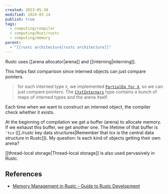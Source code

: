 ```yaml
---
created: 2023-05-30
modified: 2024-03-14
publish: true
tags:
  - computing/compiler
  - computing/Rust/rustc
  - computing/memory
parent:
  - "[[rustc architecture|rustc architecture]]"
---
```

Rustc uses [[arena allocator|arena]] and [[interning|interning]].

This helps fast comparison since interned objects can just compare pointers.
> for each interned type `X`, we implemented [`PartialEq for X`](https://doc.rust-lang.org/nightly/nightly-rustc/rustc_middle/ty/struct.Ty.html#implementations), so we can just compare pointers. The [`CtxtInterners`](https://doc.rust-lang.org/nightly/nightly-rustc/rustc_middle/ty/struct.CtxtInterners.html#structfield.arena) type contains a bunch of maps of interned types and the arena itself.

Each time when we want to construct an interned object, the compiler check whether it exists.

At the beginning of compilation we get a buffer (arena) to allocate memory. If we exhaust this buffer, we get another one. The lifetime of that buffer is `'tcx` ([[./rustc key data structures|Remember that tcx is the central data structure in Rustc]]).
My question: Is each kind of objects getting their own arena?

[[thread-local storage|Thread-local storage]] is also used pervasively in Rustc.

## References
- [Memory Management in Rustc - Guide to Rustc Development](https://rustc-dev-guide.rust-lang.org/memory.html)